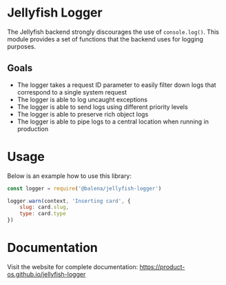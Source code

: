 # Jellyfish Logger

The Jellyfish backend strongly discourages the use of `console.log()`. This
module provides a set of functions that the backend uses for logging purposes.

## Goals

- The logger takes a request ID parameter to easily filter down logs that correspond to a single system request
- The logger is able to log uncaught exceptions
- The logger is able to send logs using different priority levels
- The logger is able to preserve rich object logs
- The logger is able to pipe logs to a central location when running in production

# Usage

Below is an example how to use this library:

```js
const logger = require('@balena/jellyfish-logger')

logger.warn(context, 'Inserting card', {
    slug: card.slug,
    type: card.type
})
```

# Documentation

Visit the website for complete documentation: https://product-os.github.io/jellyfish-logger

